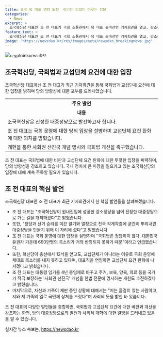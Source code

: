 ```yaml
---
title: 조국 당 대표 연임 도전  이기는 이끄는 이루는 정당
categories:
  - News
excerpt: >
  조국혁신당 대표인 조 전 대표가 국회 소통관에서 당 대표 출마선언 기자회견을 열고, 강소정당을 넘어 진정한 대중정당으로 발전하기 위한 노력을 다짐하며 대표직 연임 도전 의사를 밝혔다. 또한, 국회 법의 불합리성과 교섭단체 요건의 완화를 촉구하고, 개헌을 통해 사회권 선진국 개념을 헌법에 명시하는 등 정책 공약을 제시했다. 이를 통해 국내 정치개혁을 위한 움직임을 보여준 것으로 평가받고 있다.
feature_text: >
  조국혁신당 대표인 조 전 대표가 국회 소통관에서 당 대표 출마선언 기자회견을 열고, 강소정당을 넘어 진정한 대중정당으로 발전하기 위한 노력을 다짐하며 대표직 연임 도전 의사를 밝혔다. 또한, 국회 법의 불합리성과 교섭단체 요건의 완화를 촉구하고, 개헌을 통해 사회권 선진국 개념을 헌법에 명시하는 등 정책 공약을 제시했다. 이를 통해 국내 정치개혁을 위한 움직임을 보여준 것으로 평가받고 있다.
image: 'https://newsdao.kr/res/images/meta/newsdao_breakingnews.jpg'
---
```


<p><img src="https://newsdao.kr/res/images/meta/newsdao_breakingnews.jpg" alt="cryptoinkorea 속보" /></p>

<h2 data-ke-size="size26">조국혁신당, 국회법과 교섭단체 요건에 대한 입장</h2>

<p data-ke-size="size16">조국혁신당 대표이신 조 전 대표가 최근 기자회견을 통해 국회법과 교섭단체 요건에 대한 입장을 밝히며 당의 방향성에 대한 포부를 드러내었습니다.</p>

<table>
  <tbody>
    <tr>
      <td style="text-align: center; height: 17px;"><b>주요 발언</b></td>
    </tr>
    <tr>
      <td style="text-align: center; height: 17px;"><b>내용</b></td>
    </tr>
    <tr>
      <td style="text-align: left; height: 17px;">조국혁신당은 진정한 대중정당으로 발전하고자 합니다.</td>
    </tr>
    <tr>
      <td style="text-align: left; height: 17px;">조 전 대표는 국회 운영에 대한 당의 입장을 설명하며 교섭단체 요건 완화에 대한 의지를 밝혔습니다.</td>
    </tr>
    <tr>
      <td style="text-align: left; height: 17px;">개헌을 통한 사회권 선진국 개념 명시와 국회법 개선을 촉구했습니다.</td>
    </tr>
  </tbody>
</table>

<p data-ke-size="size16">조 전 대표는 국회법에 대한 비판과 교섭단체 요건 완화에 대한 뚜렷한 입장을 피력하며, 당의 방향성을 강조하고 있습니다. 국내 정치에 큰 파장을 일으키고 있는 조국혁신당의 입장에 대해 계속 주목할 필요가 있습니다.</p>

<h2 data-ke-size="size26">조 전 대표의 핵심 발언</h2>

<p data-ke-size="size16">조국혁신당 대표인 조 전 대표가 최근 기자회견에서 한 핵심 발언들을 살펴보겠습니다.</p>

<ul>
  <li>조 전 대표는 "조국혁신당이 원내진입에 성공한 강소정당을 넘어 진정한 대중정당으로 가는 길을 개척하겠다"고 밝혔습니다.</li>
  <li>또한, "창당과 선거 승리를 이끈 결기와 열정으로 전국 각계각층에 굳건히 뿌리내린 대중정당을 만들기 위해 이 자리에 섰다"고 말했습니다.</li>
  <li>조 전 대표는 국회 운영에 대한 입장을 설명하며 "국회법은 정당하지 않다. 대한민국 유권자 가운데 690만명의 목소리가 거의 반영되지 못하기 때문"이라고 언급했습니다.</li>
  <li>또한, 혁신당이 총선에서 12석을 얻고도, 교섭단체가 아니라는 이유로 국회 운영에 제대로 목소리를 내지 못하고 있다며, 대표직을 연임하면 교섭단체 요건 완화에 나서겠다고 밝혔습니다.</li>
  <li>조 전 대표는 대통령 임기를 4년 중임제로 바꾸고 주거, 보육, 양육, 의료 등을 국가가 적극 보장하는 '사회권 선진국' 개념을 헌법 전문에 명시하는 개헌도 추진하겠다고 밝혔습니다.</li>
  <li>마지막으로, 자신과 가족이 재판 중인 상황에 대해서는 "저는 흠결이 있는 사람이고, 저와 제 가족의 일로 국민께 상처를 드렸다"며 사죄의 뜻을 밝힌 바 있습니다.</li>
</ul>

<p data-ke-size="size16">조 전 대표의 다양한 발언들을 종합하면, 국회법과 교섭단체 요건에 대한 비판과 개선을 강조하는 한편, 당의 대중정당으로의 발전과 사회적 개혁에 대한 열망을 드러내고 있음을 알 수 있습니다.</p>
실시간 뉴스 속보는, <a href="https://newsdao.kr" rel="dofollow">https://newsdao.kr</a>


